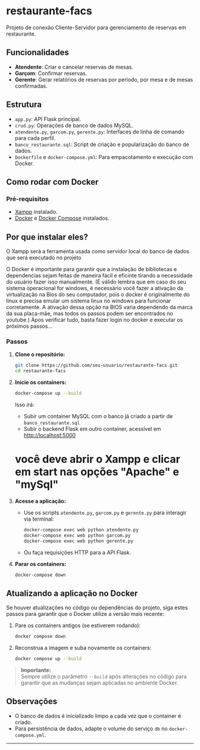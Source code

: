 # restaurante-facs

Projeto de conexão Cliente-Servidor para gerenciamento de reservas em restaurante.

## Funcionalidades

- **Atendente**: Criar e cancelar reservas de mesas.
- **Garçom**: Confirmar reservas.
- **Gerente**: Gerar relatórios de reservas por período, por mesa e de mesas confirmadas.

## Estrutura

- `app.py`: API Flask principal.
- `crud.py`: Operações de banco de dados MySQL.
- `atendente.py`, `garcom.py`, `gerente.py`: Interfaces de linha de comando para cada perfil.
- `banco_restaurante.sql`: Script de criação e popularização do banco de dados.
- `Dockerfile` e `docker-compose.yml`: Para empacotamento e execução com Docker.

## Como rodar com Docker

### Pré-requisitos
- [Xampp](https://www.apachefriends.org/pt_br/index.html) instalado.
- [Docker](https://www.docker.com/) e [Docker Compose](https://docs.docker.com/compose/) instalados.

## Por que instalar eles?
O  Xampp será a ferramenta usada como servidor local do banco de dados que será executado no projeto 

O Docker é importante para garantir que a instalação de bibliotecas e dependencias sejam feitas de maneira fácil e eficinte tirando a necessidade do usuário fazer isso manualmente.
(É válido lembra que em caso do seu sistema operacional for windows, é necessário você fazer a ativação da virtualização na Bios do seu computador, pois o docker é originalmente do linux e precisa emular um sistema linux no windows para funcionar corretamente. A ativação dessa opção na BIOS varia dependendo da marca da sua placa-mãe, mas todos os passos podem ser encontrados no youtube.)
Ápos verificar tudo, basta fazer login no docker e executar os próximos passos...


### Passos

1. **Clone o repositório:**
   ```sh
   git clone https://github.com/seu-usuario/restaurante-facs.git
   cd restaurante-facs
   ```

2. **Inicie os containers:**
   ```sh
   docker-compose up --build
   ```

   Isso irá:
   - Subir um container MySQL com o banco já criado a partir de `banco_restaurante.sql`
   - Subir o backend Flask em outro container, acessível em [http://localhost:5000](http://localhost:5000)
  
   # você deve abrir o Xampp e clicar em start nas opções "Apache" e "mySql"

3. **Acesse a aplicação:**
   - Use os scripts `atendente.py`, `garcom.py` e `gerente.py` para interagir via terminal:
     ```sh
     docker-compose exec web python atendente.py
     docker-compose exec web python garcom.py
     docker-compose exec web python gerente.py
     ```

   - Ou faça requisições HTTP para a API Flask.

4. **Parar os containers:**
   ```sh
   docker-compose down
   ```

## Atualizando a aplicação no Docker

Se houver atualizações no código ou dependências do projeto, siga estes passos para garantir que o Docker utilize a versão mais recente:

1. Pare os containers antigos (se estiverem rodando):
   ```sh
   docker compose down
   ```

2. Reconstrua a imagem e suba novamente os containers:
   ```sh
   docker compose up --build
   ```

> **Importante:**  
> Sempre utilize o parâmetro `--build` após alterações no código para garantir que as mudanças sejam aplicadas no ambiente Docker.

## Observações

- O banco de dados é inicializado limpo a cada vez que o container é criado.
- Para persistência de dados, adapte o volume do serviço `db` no `docker-compose.yml`.

---
